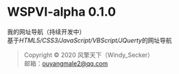 # WSPVI-alpha 0.1.0
我的网址导航（持续开发中）</br>
基于*HTML5/CSS3/JavaScript/VBScript/JQuerty*的网址导航
>Copyright © 2020 风擎天下（Windy_Secker）</br>
>邮箱：ouyangmale2@qq.com
